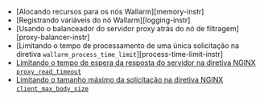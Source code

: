 * [Alocando recursos para os nós Wallarm][memory-instr]
* [Registrando variáveis do nó Wallarm][logging-instr]
* [Usando o balanceador do servidor proxy atrás do nó de filtragem][proxy-balancer-instr]
* [Limitando o tempo de processamento de uma única solicitação na diretiva `wallarm_process_time_limit`][process-time-limit-instr]
* [Limitando o tempo de espera da resposta do servidor na diretiva NGINX `proxy_read_timeout`](https://nginx.org/en/docs/http/ngx_http_proxy_module.html#proxy_read_timeout)
* [Limitando o tamanho máximo da solicitação na diretiva NGINX `client_max_body_size`](https://nginx.org/en/docs/http/ngx_http_core_module.html#client_max_body_size)